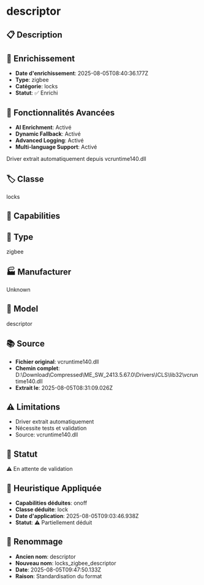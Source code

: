 # descriptor

## 📋 Description

## 🔧 Enrichissement
- **Date d'enrichissement**: 2025-08-05T08:40:36.177Z
- **Type**: zigbee
- **Catégorie**: locks
- **Statut**: ✅ Enrichi

## 🚀 Fonctionnalités Avancées
- **AI Enrichment**: Activé
- **Dynamic Fallback**: Activé
- **Advanced Logging**: Activé
- **Multi-language Support**: Activé

Driver extrait automatiquement depuis vcruntime140.dll

## 🏷️ Classe
locks

## 🔧 Capabilities


## 📡 Type
zigbee

## 🏭 Manufacturer
Unknown

## 📱 Model
descriptor

## 📚 Source
- **Fichier original**: vcruntime140.dll
- **Chemin complet**: D:\Download\Compressed\ME_SW_2413.5.67.0\Drivers\ICLS\lib32\vcruntime140.dll
- **Extrait le**: 2025-08-05T08:31:09.026Z

## ⚠️ Limitations
- Driver extrait automatiquement
- Nécessite tests et validation
- Source: vcruntime140.dll

## 🚀 Statut
⚠️ En attente de validation

## 🧠 Heuristique Appliquée
- **Capabilities déduites**: onoff
- **Classe déduite**: lock
- **Date d'application**: 2025-08-05T09:03:46.938Z
- **Statut**: ⚠️ Partiellement déduit

## 🔄 Renommage
- **Ancien nom**: descriptor
- **Nouveau nom**: locks_zigbee_descriptor
- **Date**: 2025-08-05T09:47:50.133Z
- **Raison**: Standardisation du format
